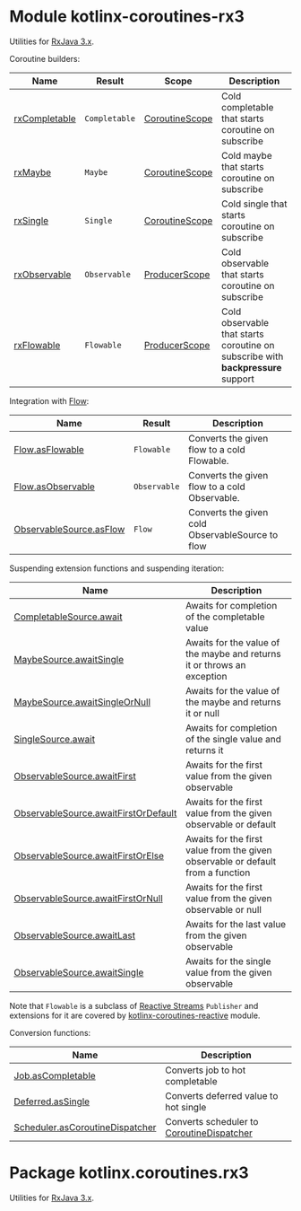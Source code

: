 # Module kotlinx-coroutines-rx3

Utilities for [RxJava 3.x](https://github.com/ReactiveX/RxJava).

Coroutine builders:

| **Name**        | **Result**                              | **Scope**        | **Description**
| --------------- | --------------------------------------- | ---------------- | ---------------
| [rxCompletable] | `Completable`                           | [CoroutineScope] | Cold completable that starts coroutine on subscribe
| [rxMaybe]       | `Maybe`                                 | [CoroutineScope] | Cold maybe that starts coroutine on subscribe
| [rxSingle]      | `Single`                                | [CoroutineScope] | Cold single that starts coroutine on subscribe
| [rxObservable]  | `Observable`                            | [ProducerScope]  | Cold observable that starts coroutine on subscribe
| [rxFlowable]    | `Flowable`                              | [ProducerScope]  | Cold observable that starts coroutine on subscribe with **backpressure** support 

Integration with [Flow]:

| **Name**                   | **Result**      | **Description**
| ---------------            | --------------  | ---------------
| [Flow.asFlowable]          | `Flowable`      | Converts the given flow to a cold Flowable.
| [Flow.asObservable]        | `Observable`    | Converts the given flow to a cold Observable.
| [ObservableSource.asFlow]  | `Flow`          | Converts the given cold ObservableSource to flow

Suspending extension functions and suspending iteration:

| **Name** | **Description**
| -------- | ---------------
| [CompletableSource.await][io.reactivex.rxjava3.core.CompletableSource.await] | Awaits for completion of the completable value 
| [MaybeSource.awaitSingle][io.reactivex.rxjava3.core.MaybeSource.awaitSingle] | Awaits for the value of the maybe and returns it or throws an exception
| [MaybeSource.awaitSingleOrNull][io.reactivex.rxjava3.core.MaybeSource.awaitSingleOrNull] | Awaits for the value of the maybe and returns it or null 
| [SingleSource.await][io.reactivex.rxjava3.core.SingleSource.await] | Awaits for completion of the single value and returns it 
| [ObservableSource.awaitFirst][io.reactivex.rxjava3.core.ObservableSource.awaitFirst] | Awaits for the first value from the given observable
| [ObservableSource.awaitFirstOrDefault][io.reactivex.rxjava3.core.ObservableSource.awaitFirstOrDefault] | Awaits for the first value from the given observable or default
| [ObservableSource.awaitFirstOrElse][io.reactivex.rxjava3.core.ObservableSource.awaitFirstOrElse] | Awaits for the first value from the given observable or default from a function
| [ObservableSource.awaitFirstOrNull][io.reactivex.rxjava3.core.ObservableSource.awaitFirstOrNull] | Awaits for the first value from the given observable or null
| [ObservableSource.awaitLast][io.reactivex.rxjava3.core.ObservableSource.awaitFirst] | Awaits for the last value from the given observable
| [ObservableSource.awaitSingle][io.reactivex.rxjava3.core.ObservableSource.awaitSingle] | Awaits for the single value from the given observable

Note that `Flowable` is a subclass of [Reactive Streams](https://www.reactive-streams.org)
`Publisher` and extensions for it are covered by
[kotlinx-coroutines-reactive](../kotlinx-coroutines-reactive) module.

Conversion functions:

| **Name** | **Description**
| -------- | ---------------
| [Job.asCompletable][kotlinx.coroutines.Job.asCompletable] | Converts job to hot completable
| [Deferred.asSingle][kotlinx.coroutines.Deferred.asSingle] | Converts deferred value to hot single
| [Scheduler.asCoroutineDispatcher][io.reactivex.rxjava3.core.Scheduler.asCoroutineDispatcher] | Converts scheduler to [CoroutineDispatcher]

<!--- MODULE kotlinx-coroutines-core -->
<!--- INDEX kotlinx.coroutines -->

[CoroutineScope]: https://kotlinlang.org/api/kotlinx.coroutines/kotlinx-coroutines-core/kotlinx.coroutines/-coroutine-scope/index.html
[CoroutineDispatcher]: https://kotlinlang.org/api/kotlinx.coroutines/kotlinx-coroutines-core/kotlinx.coroutines/-coroutine-dispatcher/index.html

<!--- INDEX kotlinx.coroutines.channels -->

[ProducerScope]: https://kotlinlang.org/api/kotlinx.coroutines/kotlinx-coroutines-core/kotlinx.coroutines.channels/-producer-scope/index.html

<!--- INDEX kotlinx.coroutines.flow -->

[Flow]: https://kotlinlang.org/api/kotlinx.coroutines/kotlinx-coroutines-core/kotlinx.coroutines.flow/-flow/index.html

<!--- MODULE kotlinx-coroutines-rx3 -->
<!--- INDEX kotlinx.coroutines.rx3 -->

[rxCompletable]: https://kotlinlang.org/api/kotlinx.coroutines/kotlinx-coroutines-rx3/kotlinx.coroutines.rx3/rx-completable.html
[rxMaybe]: https://kotlinlang.org/api/kotlinx.coroutines/kotlinx-coroutines-rx3/kotlinx.coroutines.rx3/rx-maybe.html
[rxSingle]: https://kotlinlang.org/api/kotlinx.coroutines/kotlinx-coroutines-rx3/kotlinx.coroutines.rx3/rx-single.html
[rxObservable]: https://kotlinlang.org/api/kotlinx.coroutines/kotlinx-coroutines-rx3/kotlinx.coroutines.rx3/rx-observable.html
[rxFlowable]: https://kotlinlang.org/api/kotlinx.coroutines/kotlinx-coroutines-rx3/kotlinx.coroutines.rx3/rx-flowable.html
[Flow.asFlowable]: https://kotlinlang.org/api/kotlinx.coroutines/kotlinx-coroutines-rx3/kotlinx.coroutines.rx3/as-flowable.html
[Flow.asObservable]: https://kotlinlang.org/api/kotlinx.coroutines/kotlinx-coroutines-rx3/kotlinx.coroutines.rx3/as-observable.html
[ObservableSource.asFlow]: https://kotlinlang.org/api/kotlinx.coroutines/kotlinx-coroutines-rx3/kotlinx.coroutines.rx3/as-flow.html
[io.reactivex.rxjava3.core.CompletableSource.await]: https://kotlinlang.org/api/kotlinx.coroutines/kotlinx-coroutines-rx3/kotlinx.coroutines.rx3/await.html
[io.reactivex.rxjava3.core.MaybeSource.awaitSingle]: https://kotlinlang.org/api/kotlinx.coroutines/kotlinx-coroutines-rx3/kotlinx.coroutines.rx3/await-single.html
[io.reactivex.rxjava3.core.MaybeSource.awaitSingleOrNull]: https://kotlinlang.org/api/kotlinx.coroutines/kotlinx-coroutines-rx3/kotlinx.coroutines.rx3/await-single-or-null.html
[io.reactivex.rxjava3.core.SingleSource.await]: https://kotlinlang.org/api/kotlinx.coroutines/kotlinx-coroutines-rx3/kotlinx.coroutines.rx3/await.html
[io.reactivex.rxjava3.core.ObservableSource.awaitFirst]: https://kotlinlang.org/api/kotlinx.coroutines/kotlinx-coroutines-rx3/kotlinx.coroutines.rx3/await-first.html
[io.reactivex.rxjava3.core.ObservableSource.awaitFirstOrDefault]: https://kotlinlang.org/api/kotlinx.coroutines/kotlinx-coroutines-rx3/kotlinx.coroutines.rx3/await-first-or-default.html
[io.reactivex.rxjava3.core.ObservableSource.awaitFirstOrElse]: https://kotlinlang.org/api/kotlinx.coroutines/kotlinx-coroutines-rx3/kotlinx.coroutines.rx3/await-first-or-else.html
[io.reactivex.rxjava3.core.ObservableSource.awaitFirstOrNull]: https://kotlinlang.org/api/kotlinx.coroutines/kotlinx-coroutines-rx3/kotlinx.coroutines.rx3/await-first-or-null.html
[io.reactivex.rxjava3.core.ObservableSource.awaitSingle]: https://kotlinlang.org/api/kotlinx.coroutines/kotlinx-coroutines-rx3/kotlinx.coroutines.rx3/await-single.html
[kotlinx.coroutines.Job.asCompletable]: https://kotlinlang.org/api/kotlinx.coroutines/kotlinx-coroutines-rx3/kotlinx.coroutines.rx3/as-completable.html
[kotlinx.coroutines.Deferred.asSingle]: https://kotlinlang.org/api/kotlinx.coroutines/kotlinx-coroutines-rx3/kotlinx.coroutines.rx3/as-single.html
[io.reactivex.rxjava3.core.Scheduler.asCoroutineDispatcher]: https://kotlinlang.org/api/kotlinx.coroutines/kotlinx-coroutines-rx3/kotlinx.coroutines.rx3/as-coroutine-dispatcher.html

<!--- END -->

# Package kotlinx.coroutines.rx3

Utilities for [RxJava 3.x](https://github.com/ReactiveX/RxJava).
